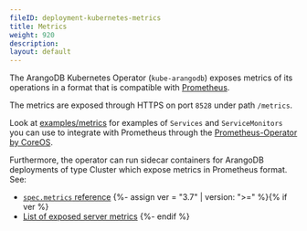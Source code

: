```yaml
---
fileID: deployment-kubernetes-metrics
title: Metrics
weight: 920
description: 
layout: default
---
```

The ArangoDB Kubernetes Operator (`kube-arangodb`) exposes metrics of
its operations in a format that is compatible with [Prometheus](https://prometheus.io).

The metrics are exposed through HTTPS on port `8528` under path `/metrics`.

Look at [examples/metrics](https://github.com/arangodb/kube-arangodb/tree/master/examples/metrics)
for examples of `Services` and `ServiceMonitors` you can use to integrate
with Prometheus through the [Prometheus-Operator by CoreOS](https://github.com/coreos/prometheus-operator).

Furthermore, the operator can run sidecar containers for ArangoDB
deployments of type Cluster which expose metrics in Prometheus format. See:
- [`spec.metrics` reference](deployment-kubernetes-deployment-resource#specmetricsenabled-bool)
{%- assign ver = "3.7" | version: ">=" %}{% if ver %}
- [List of exposed server metrics](../../http/administration-monitoring/administration-and-monitoring-metrics#list-of-exposed-metrics)
{%- endif %}
